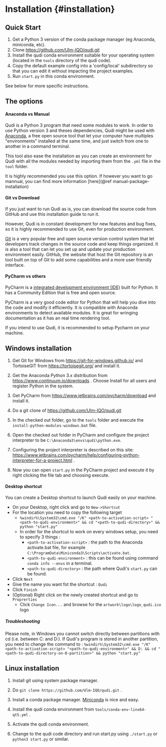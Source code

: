 # Installation        {#installation}

## Quick Start

1. Get a Python 3 version of the conda package manager (eg Anaconda, miniconda, etc).
2. Clone https://github.com/Ulm-IQO/qudi.git
3. Install the qudi conda environment suitable for your operating system (located in the `tools` directory of the qudi code).
4. Copy the default example config into a 'config/local' subdirectory so that you can edit it without impacting the project examples.
4. Run `start.py` in this conda environment.

See below for more specific instructions.

## The options

#### Anaconda vs Manual
Qudi is a Python 3 program that need some modules to work. In order to use Python version 3 and theses
dependencies, Qudi might be used with [Anaconda](https://en.wikipedia.org/wiki/Anaconda_(Python_distribution)),
 a free open source tool that let your computer have multiples "environments"
installed at the same time, and just switch from one to another in a command terminal.

This tool also ease the installation as you can create an environment for Qudi with all the modules needed by importing 
them from the ``.yml`` file in the ``tool`` folder.

It is highly recommended you use this option. If however you want to go mannual, you can find more information 
[here](@ref manual-package-installation)

#### Git vs Download

If you just want to run Qudi as is, you can download the source code from GitHub and use this installation guide to run
it.

However, Qudi is in constant development for new features and bug fixes, so it is highly recommended to use Git,
even for production environment.

[Git](https://en.wikipedia.org/wiki/Git) is a very popular free and open source version control system that let developers track changes
in the source code and keep things organized. It is also a tool that can let you set up and update your production 
environment easily. GitHub, the website that host the Git repository is an tool built on top of Git to add some 
capabilities and a more user friendly interface.

#### PyCharm vs others

PyCharm is a 
[integrated development environment (IDE)](https://en.wikipedia.org/wiki/Integrated_development_environment)
built for Python. It has a Community Edition that is free and open source.

PyCharm is a very good code editor for Python that will help you dive into the code and modify it efficiently.
It is compatible with Anaconda environments to detect available modules.
It is great for wringing documentation as it has an real time rendering  tool.

If you intend to use Qudi, it is recommended to setup Pycharm on your machine.

## Windows installation

1. Get Git for Windows from https://git-for-windows.github.io/ 
and TortoiseGIT from https://tortoisegit.org/ and install it.

2. Get the Anaconda Python 3.x distribution from https://www.continuum.io/downloads .
Choose Install for all users and register Python in the system.

3. Get PyCharm from https://www.jetbrains.com/pycharm/download and install it.

4. Do a git clone of https://github.com/Ulm-IQO/qudi.git

5. In the checked out folder, go to the `tools` folder and execute the `install-python-modules-windows.bat` file.

6. Open the checked out folder in PyCharm and configure the project interpreter to be `C:\Anaconda3\envs\qudi\python.exe`.

7. Configuring the project interpreter is described on this site:
https://www.jetbrains.com/pycharm/help/configuring-python-interpreter-for-a-project.html .

8. Now you can open `start.py` in the PyCharm project and execute it by right clicking the file tab and choosing execute.

#### Desktop shortcut

You can create a Desktop shortcut to launch Qudi easily on your machine.

- On your Desktop, right click and go to ``New->Shortcut``
- For the location you need to copy the following target 
    - ` %windir%\System32\cmd.exe "/K" <path-to-activation-script> "<path-to-qudi-environment>"
     && cd "<path-to-qudi-directory>" && python "start.py" `
    - In order for the shortcut to work on every windows setup, you need to specify 3 things :
        - `<path-to-activation-script>` : the path to the Anaconda activate.bat file, for example
        `C:\ProgramData\Miniconda3\Scripts\activate.bat`.
        - `<path-to-qudi-environment>` : this can be found using command `conda info --envs` in a terminal.
        - `<path-to-qudi-directory>` : the path where Qudi's `start.py` can be found.  
- Click ``Next``
- Give the name you want fot the shortcut : ``Qudi``
- Click ``Finish``
- (Optional) Right click on the newly created shortcut and go to `Proprerties`
    - Click ``Change Icon...`` and browse for the ``artwork\logo\logo_qudi.ico`` logo

##### Troubleshooting

Please note, in Windows you cannot switch directly between partitions with cd (i.e. between C: and D:).
If Qudi's program is stored in another partition, you need to change the command to :
` %windir%\System32\cmd.exe "/K" <path-to-activation-script> "<path-to-qudi-environment>" && D:
     && cd "<path-to-qudi-directory-on-D-partition>" && python "start.py" `






## Linux installation

1. Install git using system package manager.

2. Do `git clone https://github.com/Ulm-IQO/qudi.git` .

3. Install a conda package manager.  [Miniconda](https://conda.io/miniconda.html) is nice and easy.

4. Install the qudi conda environment from `tools/conda-env-linx64-qt5.yml` .

5. Activate the qudi conda environment.

6. Change to the qudi code directory and run start.py using `./start.py` or `python3 start.py` or similar.
